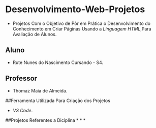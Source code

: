 # Desenvolvimento-Web-Projetos
* Projetos Com o Objetivo de Pôr em Prática o Desenvolvimento do Conhecimento em Criar Páginas Usando a *Linguagem HTML*,Para Avaliação de Alunos.

## Aluno
* Rute Nunes do Nascimento Cursando - S4.

## Professor
* Thomaz Maia de Almeida.

##Ferramenta Utilizada Para Criação dos Projetos
* *VS Code*.

##Projetos Referentes a Diciplina
*
*
*
